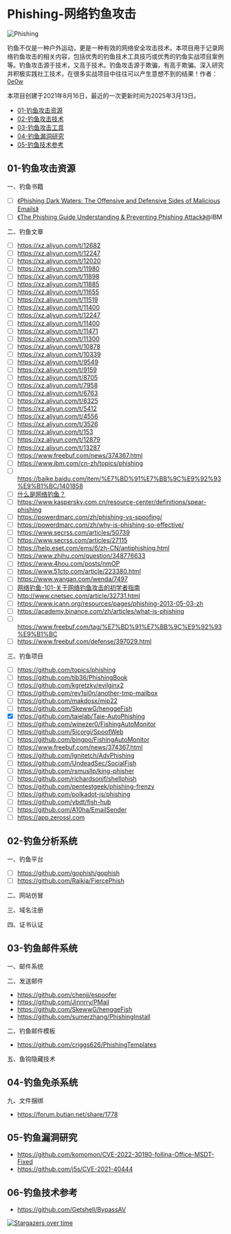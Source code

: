 # Phishing-网络钓鱼攻击

![Phishing](https://socialify.git.ci/Getshell/Phishing/image?description=1&descriptionEditable=Phishing-%E7%BD%91%E7%BB%9C%E5%AE%89%E5%85%A8%E9%92%93%E9%B1%BC%E7%A0%94%E7%A9%B6&font=Bitter&forks=1&issues=1&name=1&owner=1&pattern=Circuit%20Board&pulls=1&stargazers=1&theme=Light)

钓鱼不仅是一种户外运动，更是一种有效的网络安全攻击技术。本项目用于记录网络钓鱼攻击的相关内容，包括优秀的钓鱼技术工具技巧或优秀的钓鱼实战项目案例等。钓鱼攻击源于技术，又高于技术。钓鱼攻击源于欺骗，有高于欺骗。深入研究并积极实践社工技术，在很多实战项目中往往可以产生意想不到的结果！作者：[0e0w](https://github.com/0e0w)

本项目创建于2021年8月16日，最近的一次更新时间为2025年3月13日。

- [01-钓鱼攻击资源](https://github.com/Getshell/Phishing#01-%E9%92%93%E9%B1%BC%E6%94%BB%E5%87%BB%E8%B5%84%E6%BA%90)
- [02-钓鱼攻击技术](https://github.com/Getshell/Phishing#02-%E9%92%93%E9%B1%BC%E6%94%BB%E5%87%BB%E6%8A%80%E6%9C%AF)
- [03-钓鱼攻击工具](https://github.com/Getshell/Phishing#03-%E9%92%93%E9%B1%BC%E6%94%BB%E5%87%BB%E5%B7%A5%E5%85%B7)
- [04-钓鱼漏洞研究](https://github.com/Getshell/Phishing#04-%E9%92%93%E9%B1%BC%E6%BC%8F%E6%B4%9E%E7%A0%94%E7%A9%B6)
- [05-钓鱼技术参考](https://github.com/Getshell/Phishing#05-%E9%92%93%E9%B1%BC%E6%8A%80%E6%9C%AF%E5%8F%82%E8%80%83)

## 01-钓鱼攻击资源

一、钓鱼书籍
- [ ] [《Phishing Dark Waters: The Offensive and Defensive Sides of Malicious Emails》](https://lira.epac.to/DOCS-TECH/Hacking/Phishing/Phishing%20Dark%20Waters.pdf)
- [ ] [《The Phishing Guide Understanding & Preventing Phishing Attack》](https://nsi.org/ReferenceLibrary/630.pdf)@IBM

二、钓鱼文章
- [ ] https://xz.aliyun.com/t/12682
- [ ] https://xz.aliyun.com/t/12247
- [ ] https://xz.aliyun.com/t/12020
- [ ] https://xz.aliyun.com/t/11980
- [ ] https://xz.aliyun.com/t/11898
- [ ] https://xz.aliyun.com/t/11885
- [ ] https://xz.aliyun.com/t/11655
- [ ] https://xz.aliyun.com/t/11519
- [ ] https://xz.aliyun.com/t/11400
- [ ] https://xz.aliyun.com/t/12247
- [ ] https://xz.aliyun.com/t/11400
- [ ] https://xz.aliyun.com/t/11471
- [ ] https://xz.aliyun.com/t/11300
- [ ] https://xz.aliyun.com/t/10878
- [ ] https://xz.aliyun.com/t/10339
- [ ] https://xz.aliyun.com/t/9549
- [ ] https://xz.aliyun.com/t/9159
- [ ] https://xz.aliyun.com/t/8705
- [ ] https://xz.aliyun.com/t/7958
- [ ] https://xz.aliyun.com/t/6763
- [ ] https://xz.aliyun.com/t/6325
- [ ] https://xz.aliyun.com/t/5412
- [ ] https://xz.aliyun.com/t/4556
- [ ] https://xz.aliyun.com/t/3526
- [ ] https://xz.aliyun.com/t/153
- [ ] https://xz.aliyun.com/t/12879
- [ ] https://xz.aliyun.com/t/13287
- [ ] https://www.freebuf.com/news/374367.html
- [ ] https://www.ibm.com/cn-zh/topics/phishing
- [ ] https://baike.baidu.com/item/%E7%BD%91%E7%BB%9C%E9%92%93%E9%B1%BC/1401858
- [ ] [什么是网络钓鱼？](https://info.support.huawei.com/info-finder/encyclopedia/zh/%E7%BD%91%E7%BB%9C%E9%92%93%E9%B1%BC.html)
- [ ] https://www.kaspersky.com.cn/resource-center/definitions/spear-phishing
- [ ] https://powerdmarc.com/zh/phishing-vs-spoofing/
- [ ] https://powerdmarc.com/zh/why-is-phishing-so-effective/
- [ ] https://www.secrss.com/articles/50739
- [ ] https://www.secrss.com/articles/27115
- [ ] https://help.eset.com/ems/6/zh-CN/antiphishing.html
- [ ] https://www.zhihu.com/question/348776633
- [ ] https://www.4hou.com/posts/nmOP
- [ ] https://www.51cto.com/article/223380.html
- [ ] https://www.wangan.com/wenda/7497
- [ ] [网络钓鱼-101-关于网络钓鱼攻击的初学者指南](https://hackernoon.com/zh/%E7%BD%91%E7%BB%9C%E9%92%93%E9%B1%BC-101-%E5%85%B3%E4%BA%8E%E7%BD%91%E7%BB%9C%E9%92%93%E9%B1%BC%E6%94%BB%E5%87%BB%E7%9A%84%E5%88%9D%E5%AD%A6%E8%80%85%E6%8C%87%E5%8D%97)
- [ ] http://www.cnetsec.com/article/32731.html
- [ ] https://www.icann.org/resources/pages/phishing-2013-05-03-zh
- [ ] https://academy.binance.com/zh/articles/what-is-phishing
- [ ] https://www.freebuf.com/tag/%E7%BD%91%E7%BB%9C%E9%92%93%E9%B1%BC
- [ ] https://www.freebuf.com/defense/397029.html

三、钓鱼项目
- [ ] https://github.com/topics/phishing
- [ ] https://github.com/tib36/PhishingBook
- [ ] https://github.com/kgretzky/evilginx2
- [ ] https://github.com/rev1si0n/another-tmp-mailbox
- [ ] https://github.com/makdosx/mip22
- [ ] https://github.com/SkewwG/henggeFish
- [x] https://github.com/taielab/Taie-AutoPhishing
- [ ] https://github.com/winezer0/FishingAutoMonitor
- [ ] https://github.com/5icorgi/SpoofWeb
- [ ] https://github.com/bingpo/FishingAutoMonitor
- [ ] https://www.freebuf.com/news/374367.html
- [ ] https://github.com/Ignitetch/AdvPhishing
- [ ] https://github.com/UndeadSec/SocialFish
- [ ] https://github.com/rsmusllp/king-phisher
- [ ] https://github.com/richardsonjf/shellphish
- [ ] https://github.com/pentestgeek/phishing-frenzy
- [ ] https://github.com/polkadot-js/phishing
- [ ] https://github.com/ybdt/fish-hub
- [ ] https://github.com/A10ha/EmailSender
- [ ] https://app.zerossl.com

## 02-钓鱼分析系统

一、钓鱼平台
- [ ] https://github.com/gophish/gophish
- [ ] https://github.com/Raikia/FiercePhish

二、网站仿冒

三、域名注册

四、证书认证

## 03-钓鱼邮件系统

一、邮件系统

二、发送邮件

- https://github.com/chenjj/espoofer
- https://github.com/Jinnrry/PMail
- https://github.com/SkewwG/henggeFish
- https://github.com/sumerzhang/PhishingInstall

二、钓鱼邮件模板

- https://github.com/criggs626/PhishingTemplates

五、鱼钩隐藏技术

## 04-钓鱼免杀系统

九、文件捆绑

- https://forum.butian.net/share/1778

## 05-钓鱼漏洞研究

- https://github.com/komomon/CVE-2022-30190-follina-Office-MSDT-Fixed
- https://github.com/j5s/CVE-2021-40444

## 06-钓鱼技术参考

- https://github.com/Getshell/BypassAV

[![Stargazers over time](https://starchart.cc//Getshell/Phishing.svg)](https://starchart.cc/Getshell/Phishing)